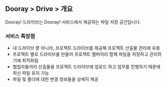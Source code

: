 ## Dooray > Drive > 개요

Dooray! 드라이브는 Dooray! 서비스에서 제공하는 파일 저장 공간입니다. 

### 서비스 특장점

- 내 드라이브 뿐 아니라, 프로젝트 드라이브를 제공해 프로젝트 산출물 관리에 유용
- 프로젝트 별로 드라이브를 만들어 프로젝트 멤버끼리 함께 파일을 저장하고 관리하기에 최적화됨 
- 협업자들끼리 산출물을 프로젝트 드라이브에 업로드 하고 업무를 진행하기 때문에 최신 파일 유지 가능
- 파일 및 폴더에 대한 변경 정보들을 상세히 제공


